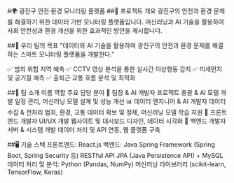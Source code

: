 #🌍 광진구 안전·환경 모니터링 플랫폼
##📌 프로젝트 개요
광진구의 안전과 환경 문제를 해결하기 위한 데이터 기반 모니터링 플랫폼입니다. 머신러닝과 AI 기술을 활용하여 사회 안전성과 환경 개선을 위한 효과적인 방안을 제시합니다.

##🎯 우리 팀의 목표
"데이터와 AI 기술을 활용하여 광진구의 안전과 환경 문제를 해결하는 스마트 모니터링 플랫폼을 개발한다."

✅ 범죄 위험 지역 예측
✅ CCTV 영상 분석을 통한 실시간 이상행동 감지
✅ 미세먼지 및 공기질 예측
✅ 출퇴근·교통 흐름 분석 및 최적화

##🚀 팀 소개
이름	역할	주요 담당 분야
🏅 팀장 & AI 개발자	프로젝트 총괄 & AI 모델 개발	일정 관리, 머신러닝 모델 설계 및 성능 개선
📊 데이터 엔지니어 & AI 개발자	데이터 수집 & 전처리	범죄, 환경, 교통 데이터 확보 및 정제, 머신러닝 모델 학습 지원
🎨 프론트엔드 개발자	UI/UX 개발	웹사이트 및 대시보드 디자인, 데이터 시각화
🔧 백엔드 개발자	서버 & 시스템 개발	데이터 처리 및 API 연동, 웹 플랫폼 구축

##🖥️ 기술 스택
프론트엔드:
React.js
백엔드:
Java Spring Framework (Spring Boot, Spring Security 등)
RESTful API
JPA (Java Persistence API) + MySQL
데이터 처리 및 분석:
Python (Pandas, NumPy)
머신러닝 라이브러리 (scikit-learn, TensorFlow, Keras)
